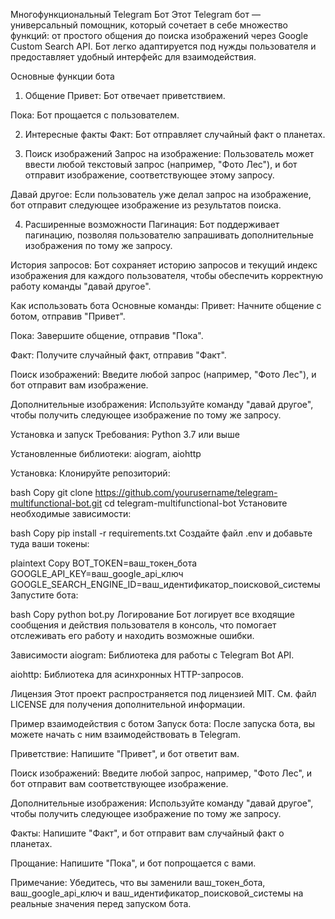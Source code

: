 Многофункциональный Telegram Бот
Этот Telegram бот — универсальный помощник, который сочетает в себе множество функций: от простого общения до поиска изображений через Google Custom Search API. Бот легко адаптируется под нужды пользователя и предоставляет удобный интерфейс для взаимодействия.

Основные функции бота
1. Общение
Привет: Бот отвечает приветствием.

Пока: Бот прощается с пользователем.

2. Интересные факты
Факт: Бот отправляет случайный факт о планетах.

3. Поиск изображений
Запрос на изображение: Пользователь может ввести любой текстовый запрос (например, "Фото Лес"), и бот отправит изображение, соответствующее этому запросу.

Давай другое: Если пользователь уже делал запрос на изображение, бот отправит следующее изображение из результатов поиска.

4. Расширенные возможности
Пагинация: Бот поддерживает пагинацию, позволяя пользователю запрашивать дополнительные изображения по тому же запросу.

История запросов: Бот сохраняет историю запросов и текущий индекс изображения для каждого пользователя, чтобы обеспечить корректную работу команды "давай другое".

Как использовать бота
Основные команды:
Привет: Начните общение с ботом, отправив "Привет".

Пока: Завершите общение, отправив "Пока".

Факт: Получите случайный факт, отправив "Факт".

Поиск изображений: Введите любой запрос (например, "Фото Лес"), и бот отправит вам изображение.

Дополнительные изображения: Используйте команду "давай другое", чтобы получить следующее изображение по тому же запросу.

Установка и запуск
Требования:
Python 3.7 или выше

Установленные библиотеки: aiogram, aiohttp

Установка:
Клонируйте репозиторий:

bash
Copy
git clone https://github.com/yourusername/telegram-multifunctional-bot.git
cd telegram-multifunctional-bot
Установите необходимые зависимости:

bash
Copy
pip install -r requirements.txt
Создайте файл .env и добавьте туда ваши токены:

plaintext
Copy
BOT_TOKEN=ваш_токен_бота
GOOGLE_API_KEY=ваш_google_api_ключ
GOOGLE_SEARCH_ENGINE_ID=ваш_идентификатор_поисковой_системы
Запустите бота:

bash
Copy
python bot.py
Логирование
Бот логирует все входящие сообщения и действия пользователя в консоль, что помогает отслеживать его работу и находить возможные ошибки.

Зависимости
aiogram: Библиотека для работы с Telegram Bot API.

aiohttp: Библиотека для асинхронных HTTP-запросов.

Лицензия
Этот проект распространяется под лицензией MIT. См. файл LICENSE для получения дополнительной информации.

Пример взаимодействия с ботом
Запуск бота: После запуска бота, вы можете начать с ним взаимодействовать в Telegram.

Приветствие: Напишите "Привет", и бот ответит вам.

Поиск изображений: Введите любой запрос, например, "Фото Лес", и бот отправит вам соответствующее изображение.

Дополнительные изображения: Используйте команду "давай другое", чтобы получить следующее изображение по тому же запросу.

Факты: Напишите "Факт", и бот отправит вам случайный факт о планетах.

Прощание: Напишите "Пока", и бот попрощается с вами.

Примечание: Убедитесь, что вы заменили ваш_токен_бота, ваш_google_api_ключ и ваш_идентификатор_поисковой_системы на реальные значения перед запуском бота.
